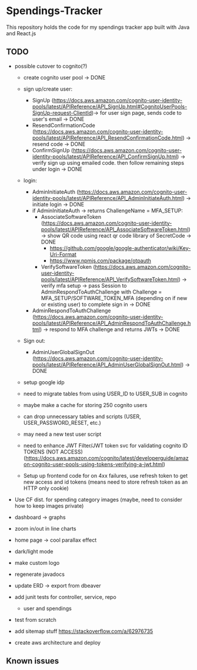 # Spendings-Tracker

This repository holds the code for my spendings tracker app built with Java and React.js

## TODO

- possible cutover to cognito(?)

  - create cognito user pool -> DONE
  - sign up/create user:
    - SignUp (https://docs.aws.amazon.com/cognito-user-identity-pools/latest/APIReference/API_SignUp.html#CognitoUserPools-SignUp-request-ClientId)-> for user sign page, sends code to user's email -> DONE
    - ResendConfirmationCode (https://docs.aws.amazon.com/cognito-user-identity-pools/latest/APIReference/API_ResendConfirmationCode.html) -> resend code -> DONE
    - ConfirmSignUp (https://docs.aws.amazon.com/cognito-user-identity-pools/latest/APIReference/API_ConfirmSignUp.html) -> verify sign up using emailed code. then follow remaining steps under login -> DONE
  - login:

    - AdminInitiateAuth (https://docs.aws.amazon.com/cognito-user-identity-pools/latest/APIReference/API_AdminInitiateAuth.html) -> initiate login -> DONE
    - if AdminInitiateAuth -> returns ChallengeName = MFA_SETUP:
      - AssociateSoftwareToken (https://docs.aws.amazon.com/cognito-user-identity-pools/latest/APIReference/API_AssociateSoftwareToken.html) -> show QR code using react qr code library of SecretCode -> DONE
        - https://github.com/google/google-authenticator/wiki/Key-Uri-Format
        - https://www.npmjs.com/package/otpauth
      - VerifySoftwareToken (https://docs.aws.amazon.com/cognito-user-identity-pools/latest/APIReference/API_VerifySoftwareToken.html) -> verify mfa setup -> pass Session to AdminRespondToAuthChallenge with Challenge = MFA_SETUP/SOFTWARE_TOKEN_MFA (depending on if new or existing user) to complete sign in -> DONE
    - AdminRespondToAuthChallenge (https://docs.aws.amazon.com/cognito-user-identity-pools/latest/APIReference/API_AdminRespondToAuthChallenge.html) -> respond to MFA challenge and returns JWTs -> DONE

  - Sign out:

    - AdminUserGlobalSignOut (https://docs.aws.amazon.com/cognito-user-identity-pools/latest/APIReference/API_AdminUserGlobalSignOut.html) -> DONE

  - setup google idp
  - need to migrate tables from using USER_ID to USER_SUB in cognito
  - maybe make a cache for storing 250 cognito users
  - can drop unnecessary tables and scripts (USER, USER_PASSWORD_RESET, etc.)
  - may need a new test user script
  - need to enhance JWT Filter/JWT token svc for validating cognito ID TOKENS (NOT ACCESS) (https://docs.aws.amazon.com/cognito/latest/developerguide/amazon-cognito-user-pools-using-tokens-verifying-a-jwt.html)
  - Setup up frontend code for on 4xx failures, use refresh token to get new access and id tokens (means need to store refresh token as an HTTP only cookie)

- Use CF dist. for spending category images (maybe, need to consider how to keep images private)
- dashboard -> graphs
- zoom in/out in line charts
- home page -> cool parallax effect
- dark/light mode
- make custom logo
- regenerate javadocs
- update ERD -> export from dbeaver
- add junit tests for controller, service, repo
  - user and spendings
- test from scratch
- add sitemap stuff https://stackoverflow.com/a/62976735
- create aws architecture and deploy

## Known issues
